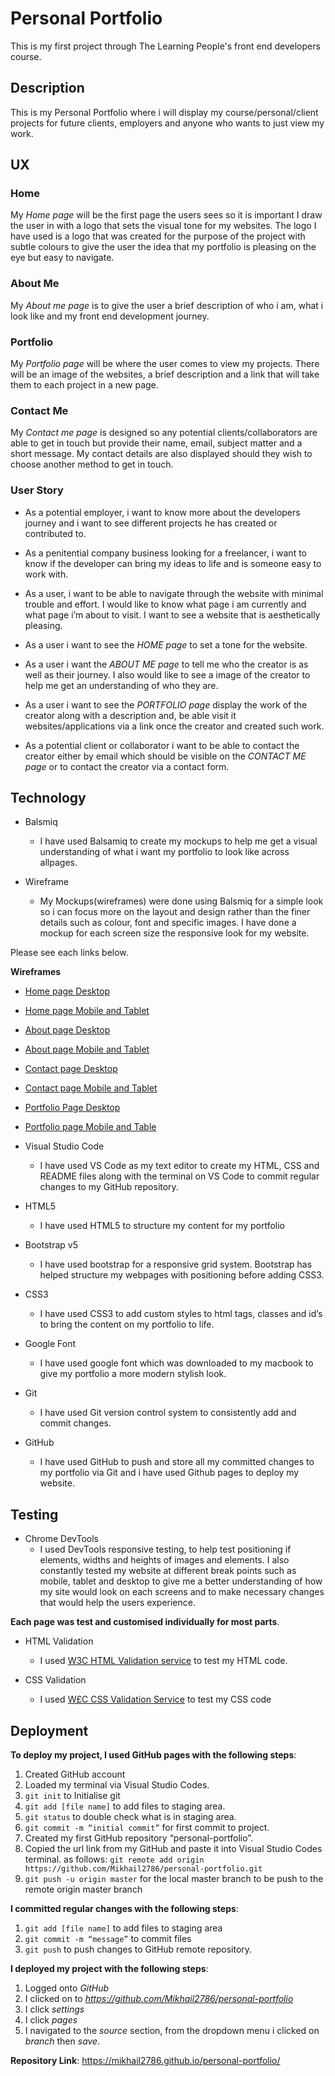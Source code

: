 # Personal Portfolio
This is my first project through The Learning People's front end developers course.
## Description
This is my Personal Portfolio where i will display my course/personal/client projects for future clients, employers and anyone who wants to just view my work.

## UX
### Home
My *Home page* will be the first page the users sees so it is important I draw the user in with a logo that sets the visual tone for my websites. The logo I have used is a logo that was created for the purpose of the project with subtle colours to give the user the idea that my portfolio is pleasing on the eye but easy to navigate.

### About Me
My *About me page* is to give the user a brief description of who i am, what i look like and my front end development journey.

### Portfolio
My *Portfolio page* will be where the user comes to view my projects. There will be an image of the websites, a brief description and a link that will take them to each project in a new page.

### Contact Me
My *Contact me page* is designed so any potential clients/collaborators are able to get in touch but provide their name, email, subject matter and a short message. My contact details are also displayed should they wish to choose another method to get in touch. 

### User Story
- As a potential employer, i want to know more about the developers journey and i want to see different projects he has created or contributed to.  

- As a penitential company business looking for a freelancer, i want to know if the developer can bring my ideas to life and is someone easy to work with. 

- As a user, i want to be able to navigate through the website with minimal trouble and effort. I would like to know what page i am currently and what page i’m about to visit. I want to see a website that is aesthetically pleasing. 

- As a user i want to see the *HOME page* to set a tone for the website. 

- As a user i want the *ABOUT ME page* to tell me who the creator is as well as their journey. I also would like to see a image of the creator to help me get an understanding of who they are. 

- As a user i want to see the *PORTFOLIO page* display the work of the creator along with a description and, be able visit it websites/applications via a link once the creator and created such work. 

- As a potential client or collaborator i want to be able to contact the creator either by email which should be visible on the  *CONTACT ME page* or to contact the creator via a contact form. 
 
## Technology
- Balsmiq 
    - I have used Balsamiq to create my mockups to help me get a visual understanding of what i want my portfolio to look like across allpages. 

- Wireframe
    - My Mockups(wireframes) were done using Balsmiq for a simple look so i can focus more on the layout and design rather than the finer details such as colour, font and specific images. I have done a mockup for each screen size the responsive look for my website.  

Please see each links below.       

**Wireframes**

- [Home page Desktop](https://github.com/Mikhail2786/personal-portfolio/blob/master/wireframes/home-page-desktop.png)
- [Home page Mobile and Tablet](https://github.com/Mikhail2786/personal-portfolio/blob/master/wireframes/home-page-mobile-and-tablet.png)
- [About page Desktop](https://github.com/Mikhail2786/personal-portfolio/blob/master/wireframes/about-page-desktop.png)
- [About page Mobile and Tablet](https://github.com/Mikhail2786/personal-portfolio/blob/master/wireframes/about-page-mobile-and-tablet%20Mobile.png)
- [Contact page Desktop](https://github.com/Mikhail2786/personal-portfolio/blob/master/wireframes/contact-page-desktop.png)
- [Contact page Mobile and Tablet](https://github.com/Mikhail2786/personal-portfolio/blob/master/wireframes/contact-page-mobile-and-tablet.png)
- [Portfolio Page Desktop](https://github.com/Mikhail2786/personal-portfolio/blob/master/wireframes/portfolio-page-desktop.png)
- [Portfolio page Mobile and Table](https://github.com/Mikhail2786/personal-portfolio/blob/master/wireframes/portfolio-page-mobile-and-tabletpng.png)

- Visual Studio Code
    - I have used VS Code as my text editor to create my HTML, CSS and README files along with the terminal on VS Code to commit regular changes to my GitHub repository. 

- HTML5
    - I have used HTML5 to structure my content for my portfolio

- Bootstrap v5
    - I have used bootstrap for a responsive grid system. Bootstrap has helped structure my webpages with positioning before adding CSS3. 

- CSS3
    - I have used CSS3 to add custom styles to html tags, classes and id’s to bring the content on my portfolio to life. 

- Google Font
    - I have used google font which was downloaded to my macbook to give my portfolio a more modern stylish look. 

- Git
    - I have used Git version control system to consistently add and commit changes.  

- GitHub 
    - I have used GitHub to push and store all my committed changes to my portfolio via Git and i have used Github pages to deploy my website. 

## Testing

- Chrome DevTools
    - I used DevTools responsive testing, to help test positioning if elements, widths and heights of images and elements. I also constantly tested my website at different break points such as mobile, tablet and desktop to give me a better understanding of how my site would look on each screens and to make necessary changes that would help the users experience. 

**Each page was test and customised individually for most parts**. 

- HTML Validation
    - I used [W3C HTML Validation service](http://validator.w3.org) to test my HTML code. 

- CSS Validation 
    - I used [W£C CSS Validation Service](https://jigsaw.w3.org/css-validator/) to test my CSS code

## Deployment

**To deploy my project, I used GitHub pages with the following steps**:

1. Created GitHub account
2. Loaded my terminal via Visual Studio Codes.
3. `git init` to Initialise git 
4. `git add [file name]` to add files to staging area.
5. `git status` to double check what is in staging area. 
6. `git commit -m “initial commit”` for first commit to project.
7. Created my first GitHub repository “personal-portfolio”.
8. Copied the url link from my GitHub and paste it into Visual Studio Codes terminal.
    as follows: `git remote add origin https://github.com/Mikhail2786/personal-portfolio.git`
9. `git push -u origin master` for the local master branch to be push to the remote origin master branch

**I committed regular changes with the following steps**:

1. `git add [file name]` to add files to staging area
2. `git commit -m “message”` to commit files
3. `git push` to push changes to GitHub remote repository. 

**I deployed my project with the following steps**:

1. Logged onto *GitHub*
2. I clicked on to *https://github.com/Mikhail2786/personal-portfolio*
3. I click *settings*
4. I click *pages*
5. I navigated to the *source* section, from the dropdown menu i clicked on *branch* then *save*.

**Repository Link**:
https://mikhail2786.github.io/personal-portfolio/ 
